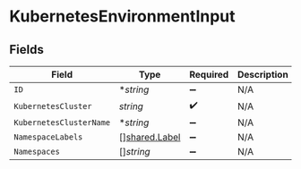 # KubernetesEnvironmentInput


## Fields

| Field                                                 | Type                                                  | Required                                              | Description                                           |
| ----------------------------------------------------- | ----------------------------------------------------- | ----------------------------------------------------- | ----------------------------------------------------- |
| `ID`                                                  | **string*                                             | :heavy_minus_sign:                                    | N/A                                                   |
| `KubernetesCluster`                                   | *string*                                              | :heavy_check_mark:                                    | N/A                                                   |
| `KubernetesClusterName`                               | **string*                                             | :heavy_minus_sign:                                    | N/A                                                   |
| `NamespaceLabels`                                     | [][shared.Label](../../../pkg/models/shared/label.md) | :heavy_minus_sign:                                    | N/A                                                   |
| `Namespaces`                                          | []*string*                                            | :heavy_minus_sign:                                    | N/A                                                   |